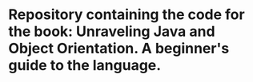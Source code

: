 # Repository containing the code for the book: Unraveling Java and Object Orientation. A beginner's guide to the language.
 
